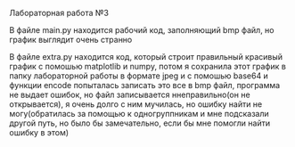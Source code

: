 Лабораторная работа №3

В файле main.py находится рабочий код, заполняющий bmp файл, но график выглядит очень странно

В файле extra.py находится код, который строит правильный красивый график с помошью matplotlib и numpy, потом я сохранила этот график в папку лабораторной работы в формате jpeg и с помошью base64 и функции encode попыталась записать это все в bmp файл, программа не выдает ошибок, но файл записывается ннеправильно(он не открывается), я очень долго с ним мучилась, но ошибку найти не могу(обратилась за помощью к одногруппникам и мне подсказали другой путь, но было бы замечательно, если бы мне помогли найти ошибку в этом)
 
